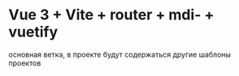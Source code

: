 # Vue 3 + Vite + router + mdi- + vuetify
основная ветка, в проекте будут содержаться
другие шаблоны проектов


